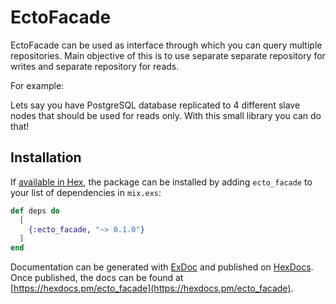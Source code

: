 # EctoFacade

EctoFacade can be used as interface through which you can query multiple repositories.
Main objective of this is to use separate separate repository for writes and separate repository for reads.

For example:

Lets say you have PostgreSQL database replicated to 4 different slave nodes that should be used for reads only.
With this small library you can do that!

## Installation

If [available in Hex](https://hex.pm/docs/publish), the package can be installed
by adding `ecto_facade` to your list of dependencies in `mix.exs`:

```elixir
def deps do
  [
    {:ecto_facade, "~> 0.1.0"}
  ]
end
```

Documentation can be generated with [ExDoc](https://github.com/elixir-lang/ex_doc)
and published on [HexDocs](https://hexdocs.pm). Once published, the docs can
be found at [https://hexdocs.pm/ecto_facade](https://hexdocs.pm/ecto_facade).

